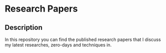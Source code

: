 # Research Papers

## Description

In this repository you can find the published research papers that I discuss my latest researches, zero-days and techniques in.


